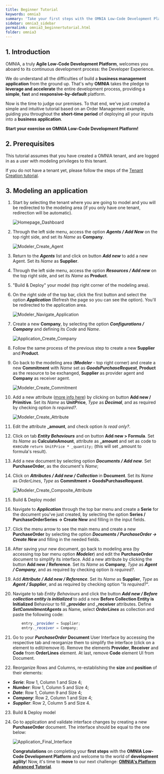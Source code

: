 ```yaml
---
title: Beginner Tutorial
keywords: omnia3
summary: 'Take your first steps with the OMNIA Low-Code Development Platform'
sidebar: omnia3_sidebar
permalink: omnia3_beginnertutorial.html
folder: omnia3
---
```


## 1. Introduction

OMNIA, a truly **Agile Low-Code Development Platform**, welcomes you aboard to its continuous development process: the Developer Experience.

We do understand all the difficulties of build a **business management application** from the ground up. That's why **OMNIA** takes the pledge to **leverage and accelerate** the entire development process, providing a **simple**, **fast** and **responsive-by-default** platform.

Now is the time to judge our premises. To that end, we've just created a simple and intuitive tutorial based on an Order Management example, guiding you throughout the **short-time period** of deploying all your inputs into a **business application**.

**Start your exercise on OMNIA Low-Code Development Platform!**

## 2. Prerequisites

This tutorial assumes that you have created a OMNIA tenant, and are logged in as a user with modeling privileges to this tenant.

If you do not have a tenant yet, please follow the steps of the [Tenant Creation tutorial](omnia3_tenantcreation.html).

## 3. Modeling an application

1. Start by selecting the tenant where you are going to model and you will be redirected to the modeling area (if you only have one tenant, redirection will be automatic).

   ![Homepage_Dashboard](/images/tutorials/beginner/Modeler-Homepage.PNG)

2. Through the left side menu, access the option **_Agents / Add New_** on the top right side, and set its _Name_ as **Company**.

   ![Modeler_Create_Agent](/images/tutorials/beginner/Modeler-Create-Agent.PNG)

3. Return to the **_Agents_** list and click on button **_Add new_** to add a new Agent. Set its _Name_ as **Supplier**.

4. Through the left side menu, access the option **_Resources / Add new_** on the top right side, and set its _Name_ as **Product**.

5. "Build & Deploy" your model (top right corner of the modeling area).

6. On the right side of the top bar, click the first button and select the option **_Application_** (Refresh the page so you can see the option). You'll be redirected to the application area.

   ![Modeler_Navigate_Application](/images/tutorials/beginner/Modeler-Navigate-Application.PNG)

7. Create a new **Company**, by selecting the option **_Configurations / Company_** and defining its _Code_ and _Name_.

   ![Application_Create_Company](/images/tutorials/beginner/Application-Create-Company.PNG)

8. Follow the same process of the previous step to create a new **Supplier** and **Product**.

9. Go back to the modeling area (**_Modeler_** - top right corner) and create a new **Commitment** with _Name_ set as **_GoodsPurchaseRequest_**, **Product** as the resource to be exchanged, **Supplier** as provider agent and **Company** as receiver agent.

   ![Modeler_Create_Commitment](/images/tutorials/beginner/BeginnerTutorial-9.jpg)

10. Add a new attribute ([more info here](https://docs.omnialowcode.com/omnia3_modeler_entities.html)) by clicking on button **Add new / Primitive**. Set its _Name_ as **UnitPrice**, _Type_ as **_Decimal_**, and as required by checking option _Is required?_.

    ![Modeler_Create_Attribute](/images/tutorials/beginner/BeginnerTutorial-10.jpg)

11. Edit the attribute **\_amount**, and check option _Is read only?_.

12. Click on tab **_Entity Behaviours_** and on button **Add new > Formula**. Set its _Name_ as **CalculateAmount**, attribute as **\_amount** and set as code to execute `return UnitPrice * _quantity;` (this will set \_amount to formula's result).

13. Add a new document by selecting option **_Documents / Add new_**. Set **PurchaseOrder**, as the document's _Name_;

14. Click on **_Attributes / Add new / Collection_** in **Document**. Set its _Name_ as _OrderLines_, _Type_ as **Commitment > GoodsPurchaseRequest**.

    ![Modeler_Create_Composite_Attribute](/images/tutorials/beginner/Modeler-Create-OrderLines-Attribute.PNG)

15. Build & Deploy model

16. Navigate to **_Application_** through the top bar menu and create a **Serie** for the document you've just created, by selecting the option **Series / PurchaseOrderSeries -> Create New** and filling in the input fields.

17. Click the menu arrow to see the main menu and create a new **PurchaseOrder** by selecting the option **_Documents / PurchaseOrder -> Create New_** and filling in the needed fields.

18. After saving your new document, go back to modeling area (by accessing top bar menu option **_Modeler_**) and edit the **PurchaseOrder** document to simplify its interface. Add a new attribute by clicking the button **Add new / Reference**. Set its _Name_ as **Company**, _Type_ as **_Agent / Company_**, and as required by checking option _Is required?_.

19. Add **_Attribute / Add new / Reference_**. Set its _Name_ as **Supplier**, _Type_ as **_Agent / Supplier_**, and as required by checking option "_Is required?_".

20. Navigate to tab _Entity Behaviours_ and click the button **_Add new / Before collection entity is initialized_** to add a new **Before Collection Entity is Initialized** Behaviour to fill **\_provider** and **\_receiver** attributes. Define **_SetCommitmentAgents_** as Name, select **_OrderLines_** as collection and paste the following code:

    ```C#
        entry._provider = Supplier;
        entry._receiver = Company;
    ```

21. Go to your **_PurchaseOrder_** **Document** User Interface by accessing the respective tab and reorganize them to simplify the interface (click on a element to edit/remove it). Remove the elements **Provider**, **Receiver** and **Code** from **OrderLines** element. At last, remove **Code** element UI from Document.

22. Reorganize Rows and Columns, re-establishing the **size** and **position** of their elements:

- **_Serie_**: Row 1, Column 1 and Size 4;
- **_Number_**: Row 1, Column 5 and Size 4;
- **_Date_**: Row 1, Column 9 and Size 4;
- **_Company_**: Row 2, Column 1 and Size 4;
- **_Supplier_**: Row 2, Column 5 and Size 4.

23. Build & Deploy model

24. Go to application and validate interface changes by creating a new **PurchaseOrder** document. The interface should be equal to the one below:

    ![Application_Final_Interface](/images/tutorials/beginner/Application-View-PurchaseOrder.PNG)


    **Congratulations** on completing your **first steps** with the **OMNIA Low-Code Development Platform** and welcome to the world of **development agility**! Now, it's time to **move** to our next challenge: [**OMNIA's Platform Advanced Tutorial**](omnia3_advancedtutorial.html).
